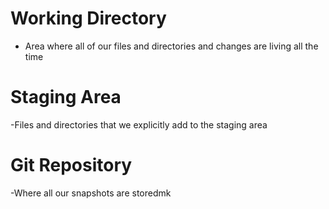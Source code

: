 # Working Directory
- Area where all of our files and directories and changes are living all the time



# Staging Area
-Files and directories that we explicitly add to the staging area


# Git Repository
-Where all our snapshots are storedmk